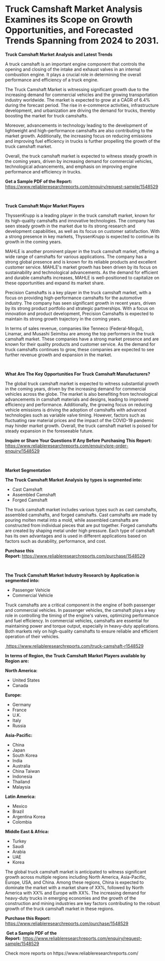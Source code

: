 <p><h1>Truck Camshaft Market Analysis Examines its Scope on Growth Opportunities, and Forecasted Trends Spanning from 2024 to 2031.</h1></p><p><strong>Truck Camshaft Market Analysis and Latest Trends</strong></p>
<p><p>A truck camshaft is an important engine component that controls the opening and closing of the intake and exhaust valves in an internal combustion engine. It plays a crucial role in determining the overall performance and efficiency of a truck engine.</p><p>The Truck Camshaft Market is witnessing significant growth due to the increasing demand for commercial vehicles and the growing transportation industry worldwide. The market is expected to grow at a CAGR of 6.4% during the forecast period. The rise in e-commerce activities, infrastructure development, and urbanization are driving the demand for trucks, thereby boosting the market for truck camshafts.</p><p>Moreover, advancements in technology leading to the development of lightweight and high-performance camshafts are also contributing to the market growth. Additionally, the increasing focus on reducing emissions and improving fuel efficiency in trucks is further propelling the growth of the truck camshaft market.</p><p>Overall, the truck camshaft market is expected to witness steady growth in the coming years, driven by increasing demand for commercial vehicles, technological advancements, and emphasis on improving engine performance and efficiency in trucks.</p></p>
<p><strong>Get a Sample PDF of the Report:&nbsp;</strong> <a href="https://www.reliableresearchreports.com/enquiry/request-sample/1548529">https://www.reliableresearchreports.com/enquiry/request-sample/1548529</a></p>
<p>&nbsp;</p>
<p><strong>Truck Camshaft Major Market Players</strong></p>
<p><p>ThyssenKrupp is a leading player in the truck camshaft market, known for its high-quality camshafts and innovative technologies. The company has seen steady growth in the market due to its strong research and development capabilities, as well as its focus on customer satisfaction. With a strong presence in key markets, ThyssenKrupp is expected to continue its growth in the coming years.</p><p>MAHLE is another prominent player in the truck camshaft market, offering a wide range of camshafts for various applications. The company has a strong global presence and is known for its reliable products and excellent customer service. MAHLE's market growth has been driven by its focus on sustainability and technological advancements. As the demand for efficient and durable camshafts increases, MAHLE is well-positioned to capitalize on these opportunities and expand its market share.</p><p>Precision Camshafts is a key player in the truck camshaft market, with a focus on providing high-performance camshafts for the automotive industry. The company has seen significant growth in recent years, driven by its strong product portfolio and strategic partnerships. With a focus on innovation and product development, Precision Camshafts is expected to maintain its strong growth trajectory in the coming years.</p><p>In terms of sales revenue, companies like Tenneco (Federal-Mogul), Linamar, and Musashi Seimitsu are among the top performers in the truck camshaft market. These companies have a strong market presence and are known for their quality products and customer service. As the demand for truck camshafts continues to grow, these companies are expected to see further revenue growth and expansion in the market.</p></p>
<p>&nbsp;</p>
<p><strong>What Are The Key Opportunities For Truck Camshaft Manufacturers?</strong></p>
<p><p>The global truck camshaft market is expected to witness substantial growth in the coming years, driven by the increasing demand for commercial vehicles across the globe. The market is also benefiting from technological advancements in camshaft materials and designs, leading to improved efficiency and performance. Additionally, the growing focus on reducing vehicle emissions is driving the adoption of camshafts with advanced technologies such as variable valve timing. However, factors such as fluctuating raw material prices and the impact of the COVID-19 pandemic may hinder market growth. Overall, the truck camshaft market is poised for steady expansion in the foreseeable future.</p></p>
<p><strong>Inquire or Share Your Questions If Any Before Purchasing This Report:</strong> <a href="https://www.reliableresearchreports.com/enquiry/pre-order-enquiry/1548529">https://www.reliableresearchreports.com/enquiry/pre-order-enquiry/1548529</a></p>
<p>&nbsp;</p>
<p><strong>Market Segmentation</strong></p>
<p><strong>The Truck Camshaft Market Analysis by types is segmented into:</strong></p>
<p><ul><li>Cast Camshaft</li><li>Assembled Camshaft</li><li>Forged Camshaft</li></ul></p>
<p><p>The truck camshaft market includes various types such as cast camshafts, assembled camshafts, and forged camshafts. Cast camshafts are made by pouring molten metal into a mold, while assembled camshafts are constructed from individual pieces that are put together. Forged camshafts are created by shaping metal under high pressure. Each type of camshaft has its own advantages and is used in different applications based on factors such as durability, performance, and cost.</p></p>
<p><strong>Purchase this Report:&nbsp;</strong><a href="https://www.reliableresearchreports.com/purchase/1548529">https://www.reliableresearchreports.com/purchase/1548529</a></p>
<p>&nbsp;</p>
<p><strong>The Truck Camshaft Market Industry Research by Application is segmented into:</strong></p>
<p><ul><li>Passenger Vehicle</li><li>Commercial Vehicle</li></ul></p>
<p><p>Truck camshafts are a critical component in the engine of both passenger and commercial vehicles. In passenger vehicles, the camshaft plays a key role in controlling the timing of the engine's valves, optimizing performance and fuel efficiency. In commercial vehicles, camshafts are essential for maintaining power and torque output, especially in heavy-duty applications. Both markets rely on high-quality camshafts to ensure reliable and efficient operation of their vehicles.</p></p>
<p><a href="https://www.reliableresearchreports.com/truck-camshaft-r1548529">&nbsp;https://www.reliableresearchreports.com/truck-camshaft-r1548529</a></p>
<p><strong>In terms of Region, the Truck Camshaft Market Players available by Region are:</strong></p>
<p>
    <p> <strong> North America: </strong>
        <ul>
            <li>United States</li>
            <li>Canada</li>
        </ul>
        </p> 
    <p> <strong> Europe: </strong>
        <ul>
            <li>Germany</li>
            <li>France</li>
            <li>U.K.</li>
            <li>Italy</li>
            <li>Russia</li>
        </ul>
        </p> 
    <p> <strong> Asia-Pacific: </strong>
        <ul>
            <li>China</li>
            <li>Japan</li>
            <li>South Korea</li>
            <li>India</li>
            <li>Australia</li>
            <li>China Taiwan</li>
            <li>Indonesia</li>
            <li>Thailand</li>
            <li>Malaysia</li>
        </ul>
        </p> 
    <p> <strong> Latin America: </strong>
        <ul>
            <li>Mexico</li>
            <li>Brazil</li>
            <li>Argentina Korea</li>
            <li>Colombia</li>
        </ul>
        </p> 
    <p> <strong> Middle East & Africa: </strong>
        <ul>
            <li>Turkey</li>
            <li>Saudi</li>
            <li>Arabia</li>
            <li>UAE</li>
            <li>Korea</li>
        </ul>
    </p>
    </p>
<p><p>The global truck camshaft market is anticipated to witness significant growth across multiple regions including North America, Asia-Pacific, Europe, USA, and China. Among these regions, China is expected to dominate the market with a market share of XX%, followed by North America with XX% and Europe with XX%. The increasing demand for heavy-duty trucks in emerging economies and the growth of the construction and mining industries are key factors contributing to the robust growth of the truck camshaft market in these regions.</p></p>
<p><strong>Purchase this Report: </strong><a href="https://www.reliableresearchreports.com/purchase/1548529">https://www.reliableresearchreports.com/purchase/1548529</a></p>
<p>&nbsp;<strong>Get a Sample PDF of the Report:&nbsp;&nbsp;</strong><a href="https://www.reliableresearchreports.com/enquiry/request-sample/1548529">https://www.reliableresearchreports.com/enquiry/request-sample/1548529</a></p>
<p><strong></strong></p>
<p>Check more reports on https://www.reliableresearchreports.com/</p>